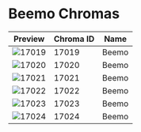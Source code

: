 # Beemo Chromas



| Preview | Chroma ID | Name |
|---------|-----------|------|
| ![17019](https://raw.communitydragon.org/latest/plugins/rcp-be-lol-game-data/global/default/v1/champion-chroma-images/17/17019.png) | 17019 | Beemo |
| ![17020](https://raw.communitydragon.org/latest/plugins/rcp-be-lol-game-data/global/default/v1/champion-chroma-images/17/17020.png) | 17020 | Beemo |
| ![17021](https://raw.communitydragon.org/latest/plugins/rcp-be-lol-game-data/global/default/v1/champion-chroma-images/17/17021.png) | 17021 | Beemo |
| ![17022](https://raw.communitydragon.org/latest/plugins/rcp-be-lol-game-data/global/default/v1/champion-chroma-images/17/17022.png) | 17022 | Beemo |
| ![17023](https://raw.communitydragon.org/latest/plugins/rcp-be-lol-game-data/global/default/v1/champion-chroma-images/17/17023.png) | 17023 | Beemo |
| ![17024](https://raw.communitydragon.org/latest/plugins/rcp-be-lol-game-data/global/default/v1/champion-chroma-images/17/17024.png) | 17024 | Beemo |